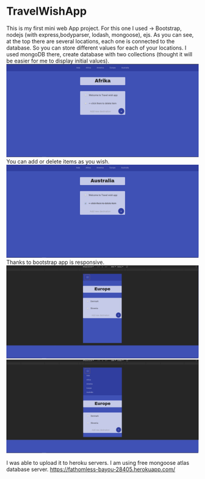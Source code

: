 # TravelWishApp
This is my first mini web App project. For this one I used -> Bootstrap, nodejs (with express,bodyparser, lodash, mongoose), ejs. As you can see, at the top there are several locations, each one is connected to the database. So you can store different values for each of your locations. I used mongoDB there, create database with two collections (thought it will be easier for me to display initial values).
![Image of App](https://github.com/Matus-SK/TravelWishApp/blob/master/TravelApp/obr_1.jpg)
You can add or delete items as you wish.
![Image of App2](https://github.com/Matus-SK/TravelWishApp/blob/master/TravelApp/obr_2.jpg)
Thanks to bootstrap app is responsive.
![Image of App3](https://github.com/Matus-SK/TravelWishApp/blob/master/TravelApp/obr_5.jpg)
![Image of App4](https://github.com/Matus-SK/TravelWishApp/blob/master/TravelApp/obr_6.jpg)

I was able to upload it to heroku servers. I am using free mongoose atlas database server.
https://fathomless-bayou-28405.herokuapp.com/
